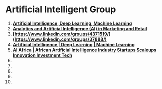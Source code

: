 # Artificial Intelligent Group

1. **[Artificial Intelligence, Deep Learning, Machine Learning](https://www.linkedin.com/groups/1814785/)**
2. **[Analytics and Artificial Intelligence (AI) in Marketing and Retail](https://www.linkedin.com/groups/4371519/)**
2. **[https://www.linkedin.com/groups/4371519/](https://www.linkedin.com/groups/37888/)**
2. **[Artificial Intelligence | Deep Learning | Machine Learning](https://www.linkedin.com/groups/45655/)**
2. **[AI Africa | African Artificial Intelligence Industry Startups Scaleups Innovation Investment Tech](https://www.linkedin.com/groups/133190/)**
2. **[]()**
2. **[]()**
2. **[]()**
2. **[]()**
2. **[]()**



